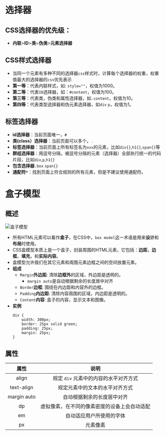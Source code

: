 # 选择器
## CSS选择器的优先级：
- **内联**>**ID**>**类**=**伪类**>**元素选择器**

## CSS样式选择器
- 当同一个元素有多种不同的选择器`css`样式时，计算每个选择器的权重，权重值最大的选择器的`css`优先表示
- **第一等**：代表内联样式，如: `style=""`，权值为1000。
- **第二等**：代表`ID`选择器，如：`#content`，权值为100。
- **第三等**：代表类，伪类和属性选择器，如`.content`，权值为10。
- **第四等**：代表类型选择器和伪元素选择器，如`div` `p`，权值为1。

## 标签选择器
- **id选择器**：当前页面唯一，`#`
- **类(class）选择器**：当前页面可以多个，`.`
- **标签选择器**：当前页面上所有标签名为`xxx`的元素，比如`div{}`,`h1{}`,`span{}`等
- **群组选择器**：用逗号分隔，被逗号分隔的元素（选择器）全部执行统一的代码片段，比如`div`,`p`,`h1{}`
- **包含选择器**`.box` `span{} `
- **通配符`*`**：找到页面上符合规则的所有元素，但是不建议使用通配符。


# 盒子模型
## 概述
![盒子模型](https://mdn.mozillademos.org/files/8685/boxmodel-(3).png)
- 所有HTML元素可以看作**盒子**，在CSS中，`box model`这一术语是用来**设计**和**布局**时使用。
- CSS盒模型本质上是一个盒子，封装周围的HTML元素，它包括：**边距**，**边框**，**填充**，和**实际内容**。
- 盒模型允许我们在其它元素和周围元素边框之间的空间放置元素。
- **组成**
  - `Margin`**外边距**: 清除**边框外**的区域，外边距是透明的。
    - `margin auto`是自动根据剩余的长度居中对齐
  - `Border`**边框**: 围绕在内边距和内容外的边框。
  - `Padding`**内边距**: 清除内容周围的区域，内边距是透明的。
  - `Content`**内容**: 盒子的内容，显示文本和图像。
- **实例**
    ```
    div {
        width: 300px;
        border: 25px solid green;
        padding: 25px;
        margin: 25px;
    }
    ```

## 属性
属性|说明
| :---: | :---:|
align|规定 `div` 元素中的内容的水平对齐方式
text-align|规定元素中的文本的水平对齐方式
margin auto|自动根据剩余的长度居中对齐
dp|虚拟像素，在不同的像素密度的设备上会自动适配
em|自动适应用户所使用的字体
px|元素像素